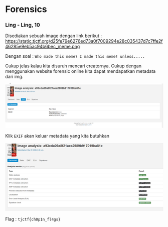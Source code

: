 # Forensics #

### Ling - Ling, 10 ###

Disediakan sebuah image dengan link berikut :
https://static.tjctf.org/d25fe79e6276ed73a0f7009294e28c035437d7c7ffe2f46285e9eb5ac94b6bec_meme.png

Dengan soal :
 `Who made this meme? I made this meme! unless.....`

 Cukup jelas kalau kita disuruh mencari creatornya. Cukup dengan menggunakan website forensic online kita dapat mendapatkan metadata dari img.

![image][link]

[link]:https://github.com/nashirat/TJCTF-2020-cepalopod-EAS-KWA/blob/master/WriteUp/Forensics/Ling2/exif.png

Klik `EXIF` akan keluar metadata yang kita butuhkan

![image][meta]

[meta]:https://github.com/nashirat/TJCTF-2020-cepalopod-EAS-KWA/blob/master/WriteUp/Forensics/Ling2/metadata.png

Flag : `tjctf{ch0p1n_fl4gs}`
